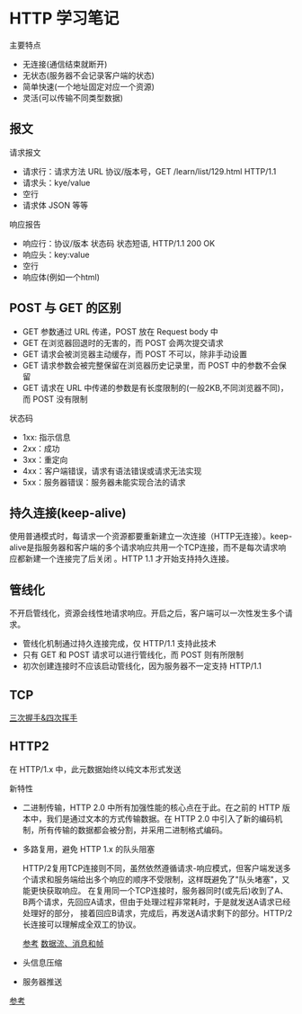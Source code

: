 # HTTP 学习笔记

主要特点
- 无连接(通信结束就断开)
- 无状态(服务器不会记录客户端的状态)
- 简单快速(一个地址固定对应一个资源)
- 灵活(可以传输不同类型数据)

## 报文
请求报文

- 请求行：请求方法 URL 协议/版本号，GET /learn/list/129.html HTTP/1.1
- 请求头：kye/value
- 空行
- 请求体 JSON 等等

响应报告

- 响应行：协议/版本 状态码 状态短语, HTTP/1.1 200 OK 
- 响应头：key:value
- 空行
- 响应体(例如一个html)


## POST 与 GET 的区别
- GET 参数通过 URL 传递，POST 放在 Request body 中
- GET 在浏览器回退时的无害的，而 POST 会两次提交请求
- GET 请求会被浏览器主动缓存，而 POST 不可以，除非手动设置
- GET 请求参数会被完整保留在浏览器历史记录里，而 POST 中的参数不会保留
- GET 请求在 URL 中传递的参数是有长度限制的(一般2KB,不同浏览器不同)，而 POST 没有限制

状态码
- 1xx: 指示信息
- 2xx：成功
- 3xx：重定向
- 4xx：客户端错误，请求有语法错误或请求无法实现
- 5xx：服务器错误：服务器未能实现合法的请求

## 持久连接(keep-alive)
使用普通模式时，每请求一个资源都要重新建立一次连接（HTTP无连接）。keep-alive是指服务器和客户端的多个请求响应共用一个TCP连接，而不是每次请求响应都新建一个连接完了后关闭
。HTTP 1.1 才开始支持持久连接。

## 管线化
不开启管线化，资源会线性地请求响应。开启之后，客户端可以一次性发生多个请求。

- 管线化机制通过持久连接完成，仅 HTTP/1.1 支持此技术
- 只有 GET 和 POST 请求可以进行管线化，而 POST 则有所限制
- 初次创建连接时不应该启动管线化，因为服务器不一定支持 HTTP/1.1

## TCP
[三次握手&四次挥手](https://www.jianshu.com/p/9968b16b607e)

## HTTP2
在 HTTP/1.x 中，此元数据始终以纯文本形式发送

新特性
- 二进制传输，HTTP 2.0 中所有加强性能的核心点在于此。在之前的 HTTP 版本中，我们是通过文本的方式传输数据。在 HTTP 2.0 中引入了新的编码机制，所有传输的数据都会被分割，并采用二进制格式编码。
- 多路复用，避免 HTTP 1.x 的队头阻塞

    HTTP/2复用TCP连接则不同，虽然依然遵循请求-响应模式，但客户端发送多个请求和服务端给出多个响应的顺序不受限制，这样既避免了"队头堵塞"，又能更快获取响应。
    在复用同一个TCP连接时，服务器同时(或先后)收到了A、B两个请求，先回应A请求，但由于处理过程非常耗时，于是就发送A请求已经处理好的部分， 接着回应B请求，完成后，再发送A请求剩下的部分。HTTP/2长连接可以理解成全双工的协议。
    
    [参考](https://www.cnblogs.com/XiongMaoMengNan/p/8425724.html)
    [数据流、消息和帧](https://developers.google.com/web/fundamentals/performance/http2/?hl=zh-cn#_3)
    
- 头信息压缩
- 服务器推送

[参考](https://yuchengkai.cn/docs/zh/cs/#http-2-0)
